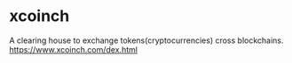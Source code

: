 # xcoinch
A clearing house to exchange tokens(cryptocurrencies) cross blockchains. https://www.xcoinch.com/dex.html
